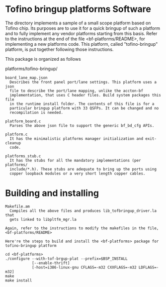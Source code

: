 Tofino bringup platforms Software
====================================
The directory implements a sample of a small scope platform based on Tofino
chip. Its purposes are to use it for a quick bringup of such a platform and to
fully implement any vendor platforms starting from this basis. Refer to the
instructions at the end of the file <bf-platforms/README>, for implementing a
new platforms code. This platform, called "tofino-bringup" platform, is put
together following those instructions.


This package is organized as follows

  platforms/tofino-bringup/

    board_lane_map.json
      Describes the front panel port/lane settings. This platform uses a json
      file to describe the port/lane mapping, unlike the accton-bf
      implementation, that uses C header files. Build system packages this file
      in the runtime install folder. The contents of this file is for a
      particular bringup platform with 33 QSFPs. It can be changed and no
      recompilation is needed.

    platform_board.c
      Parses the above json file to support the generic bf_bd_cfg APIs.

    platform.c
      It has the minimalistic platforms manager initialization and exit-cleanup
      code.

    platforms_stub.c
      It has the stubs for all the mandatory implementations (per platforms/
      include/*.h). These stubs are adequate to bring up the ports using
      copper loopback modules or a very short length copper cables.


Building and installing
=======================

    Makefile.am
      Compiles all the above files and produces lib_tofbringup_driver.la that
      gets linked to libpltfm_mgr.la

    Again, refer to the instructions to modify the makefiles in the file,
    <bf-platforms/README>

    Here're the steps to build and install the <bf-platforms> package for
    tofino-bringup platform

    cd <bf-platforms>
    ./configure --with-tof-brgup-plat --prefix=$BSP_INSTALL
                [--enable-thrift]
                [-host=i386-linux-gnu CFLAGS=-m32 CXXFLAGS=-m32 LDFLAGS=-m32]
    make
    make install
